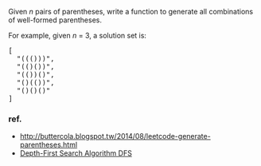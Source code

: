 <div>
<p>
Given <i>n</i> pairs of parentheses, write a function to generate all combinations of well-formed parentheses.
</p>

<p>
For example, given <i>n</i> = 3, a solution set is:
</p>
<pre>[
  "((()))",
  "(()())",
  "(())()",
  "()(())",
  "()()()"
]
</pre>
</div>

### ref.
- http://buttercola.blogspot.tw/2014/08/leetcode-generate-parentheses.html
- [Depth-First Search Algorithm DFS](https://www.youtube.com/watch?v=tlPuVe5Otio)
